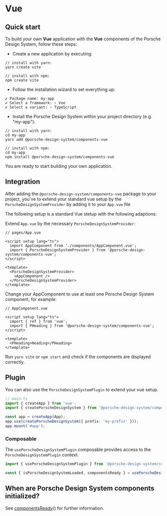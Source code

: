 # Vue

<TableOfContents></TableOfContents>

## Quick start

To build your own **Vue** application with the **Vue** components of the Porsche Design System, follow these steps:

- Create a new application by executing:

```shell script
// install with yarn:
yarn create vite

// install with npm:
npm create vite
```

- Follow the installation wizard to set everything up:

```
✔ Package name: my-app
✔ Select a framework: › Vue
✔ Select a variant: › TypeScript
```

- Install the Porsche Design System within your project directory (e.g. "my-app"):

```shell script
// install with yarn:
cd my-app
yarn add @porsche-design-system/components-vue

// install with npm:
cd my-app
npm install @porsche-design-system/components-vue
```

You are ready to start building your own application.

## Integration

After adding the `@porsche-design-system/components-vue` package to your project, you've to extend your standard vue
setup by the `PorscheDesignSystemProvider` by adding it to your `App.vue` file

The following setup is a standard Vue stetup with the following adaptions:

Extend `App.vue` by the necessary `PorscheDesignSystemProvider`:

```tsx
// pages/App.vue

<script setup lang="ts">
  import AppComponent from './components/AppComponent.vue';
  import { PorscheDesignSystemProvider } from '@porsche-design-system/components-vue';
</script>

<template>
  <PorscheDesignSystemProvider>
    <AppComponent />
  </PorscheDesignSystemProvider>
</template>
```

Change your AppComponent to use at least one Porsche Design System component, for example:

```tsx
// AppComponent.vue

<script setup lang="ts">
  import { ref } from 'vue';
  import { PHeading } from '@porsche-design-system/components-vue';
</script>

<template>
  <PHeading>Heading</PHeading>
</template>
```

Run `yarn vite` or `npm start` and check if the components are displayed correctly.

## Plugin

You can also use the `PorscheDesignSystemPlugin` to extend your vue setup.

```ts
// main.ts
import { createApp } from 'vue';
import { createPorscheDesignSystem } from '@porsche-design-system/components-vue';

const app = createApp(App);
app.use(createPorscheDesignSystem({ prefix: 'my-prefix' }));
app.mount('#app');
```

### Composable

The `usePorscheDesignSystemPlugin` composable provides access to the `PorscheDesignSystemPlugin` context.

```ts
import { usePorscheDesignSystemPlugin } from '@porsche-design-system/components-vue';

const { isPorscheDesignSystemLoaded, componentsReady } = usePorscheDesignSystemPlugin();
```

## When are Porsche Design System components initialized?

See [componentsReady()](helpers/components-ready) for further information.
